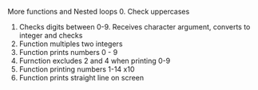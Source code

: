 More functions and Nested loops
0. Check uppercases
1. Checks digits between 0-9. Receives character argument, converts to integer and checks
2. Function multiples two integers
3. Function prints numbers 0 - 9
4. Furnction excludes 2 and 4 when printing 0-9
5. Function printing numbers 1-14 x10
6. Function prints straight line on screen

